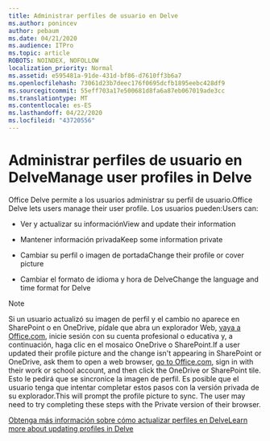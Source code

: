 ```yaml
---
title: Administrar perfiles de usuario en Delve
ms.author: ponincev
author: pebaum
ms.date: 04/21/2020
ms.audience: ITPro
ms.topic: article
ROBOTS: NOINDEX, NOFOLLOW
localization_priority: Normal
ms.assetid: e595481a-91de-431d-bf86-d7610ff3b6a7
ms.openlocfilehash: 73061d23b7deec176f0695dcfb1895eebc428df9
ms.sourcegitcommit: 55eff703a17e500681d8fa6a87eb067019ade3cc
ms.translationtype: MT
ms.contentlocale: es-ES
ms.lasthandoff: 04/22/2020
ms.locfileid: "43720556"
---
```

# <a name="manage-user-profiles-in-delve"></a><span data-ttu-id="6aa5d-102">Administrar perfiles de usuario en Delve</span><span class="sxs-lookup"><span data-stu-id="6aa5d-102">Manage user profiles in Delve</span></span>

<span data-ttu-id="6aa5d-103">Office Delve permite a los usuarios administrar su perfil de usuario.</span><span class="sxs-lookup"><span data-stu-id="6aa5d-103">Office Delve lets users manage their user profile.</span></span> <span data-ttu-id="6aa5d-104">Los usuarios pueden:</span><span class="sxs-lookup"><span data-stu-id="6aa5d-104">Users can:</span></span>
  
- <span data-ttu-id="6aa5d-105">Ver y actualizar su información</span><span class="sxs-lookup"><span data-stu-id="6aa5d-105">View and update their information</span></span>
    
- <span data-ttu-id="6aa5d-106">Mantener información privada</span><span class="sxs-lookup"><span data-stu-id="6aa5d-106">Keep some information private</span></span>
    
- <span data-ttu-id="6aa5d-107">Cambiar su perfil o imagen de portada</span><span class="sxs-lookup"><span data-stu-id="6aa5d-107">Change their profile or cover picture</span></span>
    
- <span data-ttu-id="6aa5d-108">Cambiar el formato de idioma y hora de Delve</span><span class="sxs-lookup"><span data-stu-id="6aa5d-108">Change the language and time format for Delve</span></span>
    
> [!NOTE]
> <span data-ttu-id="6aa5d-109">Si un usuario actualizó su imagen de perfil y el cambio no aparece en SharePoint o en OneDrive, pídale que abra un explorador Web, [vaya a Office.com](https://www.office.com), inicie sesión con su cuenta profesional o educativa y, a continuación, haga clic en el mosaico OneDrive o SharePoint.</span><span class="sxs-lookup"><span data-stu-id="6aa5d-109">If a user updated their profile picture and the change isn't appearing in SharePoint or OneDrive, ask them to open a web browser, [go to Office.com](https://www.office.com), sign in with their work or school account, and then click the OneDrive or SharePoint tile.</span></span> <span data-ttu-id="6aa5d-110">Esto le pedirá que se sincronice la imagen de perfil. Es posible que el usuario tenga que intentar completar estos pasos con la versión privada de su explorador.</span><span class="sxs-lookup"><span data-stu-id="6aa5d-110">This will prompt the profile picture to sync. The user may need to try completing these steps with the Private version of their browser.</span></span> 
  
[<span data-ttu-id="6aa5d-111">Obtenga más información sobre cómo actualizar perfiles en Delve</span><span class="sxs-lookup"><span data-stu-id="6aa5d-111">Learn more about updating profiles in Delve</span></span>](https://go.microsoft.com/fwlink/?linkid=735070)
  

